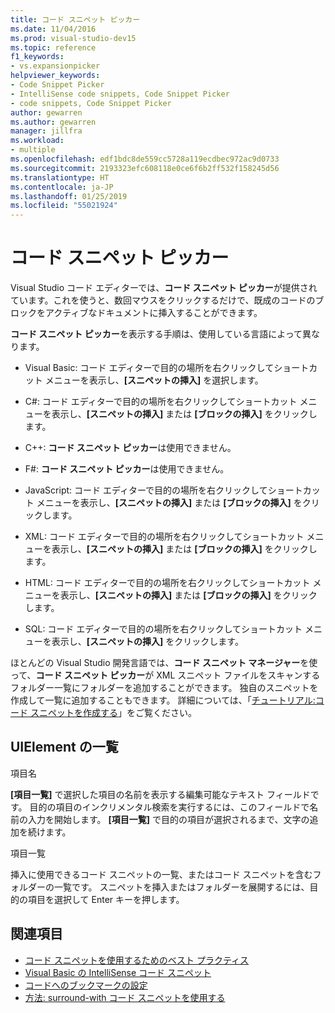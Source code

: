 ```yaml
---
title: コード スニペット ピッカー
ms.date: 11/04/2016
ms.prod: visual-studio-dev15
ms.topic: reference
f1_keywords:
- vs.expansionpicker
helpviewer_keywords:
- Code Snippet Picker
- IntelliSense code snippets, Code Snippet Picker
- code snippets, Code Snippet Picker
author: gewarren
ms.author: gewarren
manager: jillfra
ms.workload:
- multiple
ms.openlocfilehash: edf1bdc8de559cc5728a119ecdbec972ac9d0733
ms.sourcegitcommit: 2193323efc608118e0ce6f6b2ff532f158245d56
ms.translationtype: HT
ms.contentlocale: ja-JP
ms.lasthandoff: 01/25/2019
ms.locfileid: "55021924"
---
```

# <a name="code-snippet-picker"></a>コード スニペット ピッカー

Visual Studio コード エディターでは、**コード スニペット ピッカー**が提供されています。これを使うと、数回マウスをクリックするだけで、既成のコードのブロックをアクティブなドキュメントに挿入することができます。

**コード スニペット ピッカー**を表示する手順は、使用している言語によって異なります。

- Visual Basic: コード エディターで目的の場所を右クリックしてショートカット メニューを表示し、**[スニペットの挿入]** を選択します。

- C#: コード エディターで目的の場所を右クリックしてショートカット メニューを表示し、**[スニペットの挿入]** または **[ブロックの挿入]** をクリックします。

- C++: **コード スニペット ピッカー**は使用できません。

- F#: **コード スニペット ピッカー**は使用できません。

- JavaScript: コード エディターで目的の場所を右クリックしてショートカット メニューを表示し、**[スニペットの挿入]** または **[ブロックの挿入]** をクリックします。

- XML: コード エディターで目的の場所を右クリックしてショートカット メニューを表示し、**[スニペットの挿入]** または **[ブロックの挿入]** をクリックします。

- HTML: コード エディターで目的の場所を右クリックしてショートカット メニューを表示し、**[スニペットの挿入]** または **[ブロックの挿入]** をクリックします。

- SQL: コード エディターで目的の場所を右クリックしてショートカット メニューを表示し、**[スニペットの挿入]** をクリックします。

ほとんどの Visual Studio 開発言語では、**コード スニペット マネージャー**を使って、**コード スニペット ピッカー**が XML スニペット ファイルをスキャンするフォルダー一覧にフォルダーを追加することができます。 独自のスニペットを作成して一覧に追加することもできます。 詳細については、「[チュートリアル:コード スニペットを作成する](../../ide/walkthrough-creating-a-code-snippet.md)」をご覧ください。

## <a name="uielement-list"></a>UIElement の一覧

項目名

**[項目一覧]** で選択した項目の名前を表示する編集可能なテキスト フィールドです。 目的の項目のインクリメンタル検索を実行するには、このフィールドで名前の入力を開始します。 **[項目一覧]** で目的の項目が選択されるまで、文字の追加を続けます。

項目一覧

挿入に使用できるコード スニペットの一覧、またはコード スニペットを含むフォルダーの一覧です。 スニペットを挿入またはフォルダーを展開するには、目的の項目を選択して Enter キーを押します。

## <a name="see-also"></a>関連項目

- [コード スニペットを使用するためのベスト プラクティス](../../ide/best-practices-for-using-code-snippets.md)
- [Visual Basic の IntelliSense コード スニペット](/dotnet/visual-basic/developing-apps/using-ide/intellisense-code-snippets)
- [コードへのブックマークの設定](../../ide/setting-bookmarks-in-code.md)
- [方法: surround-with コード スニペットを使用する](../../ide/how-to-use-surround-with-code-snippets.md)